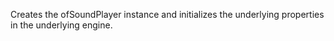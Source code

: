 Creates the ofSoundPlayer instance and initializes the underlying properties in the underlying engine.
